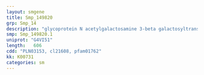 ```yaml
---
layout: smgene
title: Smp_149820
grp: Smp_14
description: "glycoprotein N acetylgalactosamine 3-beta galactosyltransferase"
smp: Smp_149820.1
uniprot: "G4VI51"
length:   606
cdd: "PLN03153, cl21608, pfam01762"
kk: K00731
categories: sm
---
```

